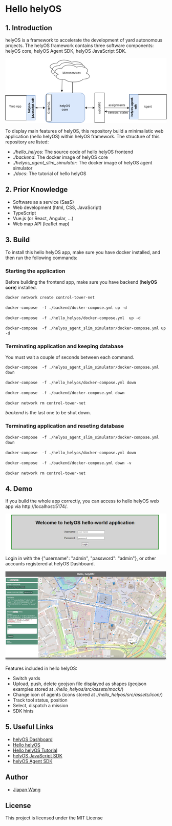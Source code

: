 # Hello helyOS

## 1. Introduction

helyOS is a framework to accelerate the development of yard autonomous projects. The helyOS framework contains three software components: helyOS core, helyOS Agent SDK, helyOS JavaScript SDK. 

![helyOS_framework](./img/helyos_framework.png)

To display main features of helyOS, this repository build a minimalistic web application (hello helyOS) within helyOS framework. The structure of this repository are listed:

- *./hello_helyos*: The source code of hello helyOS frontend
- *./backend*: The docker image of helyOS core
- *./helyos_agent_slim_simulator*: The  docker image of helyOS agent simulator
- *./docs*: The tutorial of hello helyOS

## 2. Prior Knowledge

- Software as a service (SaaS)
- Web development (html, CSS, JavaScript)
- TypeScript
- Vue.js (or React, Angular, …)
- Web map API (leaflet map)

## 3. Build

To install this hello helyOS app, make sure you have docker installed, and then run the following commands:

### Starting the application

Before building the frontend app, make sure you have backend (**helyOS core**) installed.
 
```
docker network create control-tower-net

docker-compose  -f ./backend/docker-compose.yml up -d 

docker-compose  -f ./hello_helyos/docker-compose.yml  up -d   

docker-compose  -f ./helyos_agent_slim_simulator/docker-compose.yml up -d  
```

### Terminating application and keeping database

You must wait a couple of seconds between each command.

```
docker-compose  -f ./helyos_agent_slim_simulator/docker-compose.yml down

docker-compose  -f ./hello_helyos/docker-compose.yml down

docker-compose  -f ./backend/docker-compose.yml down

docker network rm control-tower-net
```

*backend* is the last one to be shut down.

### Terminating application and reseting database
```
docker-compose  -f ./helyos_agent_slim_simulator/docker-compose.yml down

docker-compose  -f ./hello_helyos/docker-compose.yml down

docker-compose  -f ./backend/docker-compose.yml down -v

docker network rm control-tower-net
```

## 4. Demo

If you build the whole app correctly, you can access to hello helyOS web app via  http://localhost:5174/.

![helyOS_login](./img/helyos_login.png)
Login in with the {"username": "admin", "password": "admin"}, or other accounts registered at helyOS Dashboard.

![hello_helyOS](./img/hello_helyos.PNG)

Features included in hello helyOS:
- Switch yards
- Upload, push, delete geojson file displayed as shapes (geojson examples stored at *./hello_helyos/src/assets/mock/*)
- Change icon of agents (icons stored at *./hello_helyos/src/assets/icon/*)
- Track tool status, position
- Select, dispatch a mission
- SDK hints

## 5. Useful Links

- [helyOS Dashboard](http://localhost:8080)
- [Hello helyOS](http://localhost:5174)
- [Hello helyOS Tutorial](https://fraunhofer-ivi-helyos-frontend-example.readthedocs.io/en/latest/index.html)
- [helyOS JavaScript SDK](https://github.com/FraunhoferIVI/helyOS-javascript-sdk)
- [helyOS Agent SDK](https://pypi.org/project/helyos-agent-sdk/)


## Author
- [Jiapan Wang](https://github.com/Wjppppp)

## License
This project is licensed under the MIT License